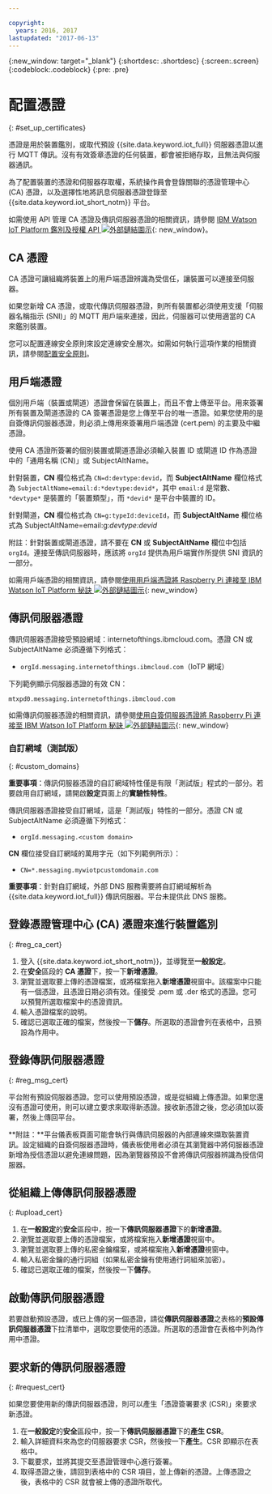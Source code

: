 ```yaml
---

copyright:
  years: 2016, 2017
lastupdated: "2017-06-13"
---
```


{:new_window: target="\_blank"}
{:shortdesc: .shortdesc}
{:screen:.screen}
{:codeblock:.codeblock}
{:pre: .pre}

# 配置憑證
{: #set_up_certificates}

憑證是用於裝置鑑別，或取代預設 {{site.data.keyword.iot_full}} 伺服器憑證以進行 MQTT 傳訊。沒有有效簽章憑證的任何裝置，都會被拒絕存取，且無法與伺服器通訊。

為了配置裝置的憑證和伺服器存取權，系統操作員會登錄關聯的憑證管理中心 (CA) 憑證，以及選擇性地將訊息伺服器憑證登錄至 {{site.data.keyword.iot_short_notm}} 平台。

如需使用 API 管理 CA 憑證及傳訊伺服器憑證的相關資訊，請參閱 [IBM Watson IoT Platform 鑑別及授權 API ![外部鏈結圖示](../../../../icons/launch-glyph.svg "外部鏈結圖示")](https://docs.internetofthings.ibmcloud.com/apis/swagger/v0002/security.html){: new_window}。

## CA 憑證
CA 憑證可讓組織將裝置上的用戶端憑證辨識為受信任，讓裝置可以連接至伺服器。

如果您新增 CA 憑證，或取代傳訊伺服器憑證，則所有裝置都必須使用支援「伺服器名稱指示 (SNI)」的 MQTT 用戶端來連接，因此，伺服器可以使用適當的 CA 來鑑別裝置。

您可以配置連線安全原則來設定連線安全層次。如需如何執行這項作業的相關資訊，請參閱[配置安全原則](set_up_policies.html)。

## 用戶端憑證

個別用戶端（裝置或閘道）憑證會保留在裝置上，而且不會上傳至平台。用來簽署所有裝置及閘道憑證的 CA 簽署憑證是您上傳至平台的唯一憑證。如果您使用的是自簽傳訊伺服器憑證，則必須上傳用來簽署用戶端憑證 (cert.pem) 的主要及中繼憑證。

使用 CA 憑證所簽署的個別裝置或閘道憑證必須輸入裝置 ID 或閘道 ID 作為憑證中的「通用名稱 (CN)」或 SubjectAltName。

針對裝置，**CN** 欄位格式為 `CN=d:devtype:devid`，而 **SubjectAltName** 欄位格式為 `SubjectAltName=email:d:*devtype:devid*`，其中 `email:d` 是常數、`*devtype*` 是裝置的「裝置類型」，而 `*devid*` 是平台中裝置的 ID。

針對閘道，**CN** 欄位格式為 `CN=g:typeId:deviceId`，而 **SubjectAltName** 欄位格式為 SubjectAltName=email:g:*devtype:devid*

附註：針對裝置或閘道憑證，請不要在 **CN** 或 **SubjectAltName** 欄位中包括 `orgId`。連接至傳訊伺服器時，應該將 `orgId` 提供為用戶端實作所提供 SNI 資訊的一部分。

如需用戶端憑證的相關資訊，請參閱[使用用戶端憑證將 Raspberry Pi 連接至 IBM Watson IoT Platform 秘訣 ![外部鏈結圖示](../../../../icons/launch-glyph.svg "外部鏈結圖示")](https://developer.ibm.com/recipes/tutorials/connect-raspberry-pi-to-ibm-watson-iot-platform-using-client-side-certificates/){: new_window}

## 傳訊伺服器憑證

傳訊伺服器憑證接受預設網域：internetofthings.ibmcloud.com。憑證 CN 或 SubjectAltName 必須遵循下列格式：

- `orgId.messaging.internetofthings.ibmcloud.com`（IoTP 網域）

下列範例顯示伺服器憑證的有效 CN：

`mtxpd0.messaging.internetofthings.ibmcloud.com`

如需傳訊伺服器憑證的相關資訊，請參閱[使用自簽伺服器憑證將 Raspberry Pi 連接至 IBM Watson IoT Platform 秘訣 ![外部鏈結圖示](../../../../icons/launch-glyph.svg "外部鏈結圖示")](https://developer.ibm.com/recipes/tutorials/connect-raspberry-pi-to-ibm-watson-iot-platform-using-selfsigned-server-certificate/){: new_window}

### 自訂網域（測試版）
{: #custom_domains}

**重要事項**：傳訊伺服器憑證的自訂網域特性僅是有限「測試版」程式的一部分。若要啟用自訂網域，請開啟**設定**頁面上的**實驗性特性**。

傳訊伺服器憑證接受自訂網域，這是「測試版」特性的一部分。憑證 CN 或 SubjectAltName 必須遵循下列格式：

- `orgId.messaging.<custom domain>`

**CN** 欄位接受自訂網域的萬用字元（如下列範例所示）：

- `CN=*.messaging.mywiotpcustomdomain.com`

**重要事項**：針對自訂網域，外部 DNS 服務需要將自訂網域解析為 {{site.data.keyword.iot_full}} 傳訊伺服器。平台未提供此 DNS 服務。

## 登錄憑證管理中心 (CA) 憑證來進行裝置鑑別
{: #reg_ca_cert}

1. 登入 {{site.data.keyword.iot_short_notm}}，並導覽至**一般設定**。
2. 在**安全**區段的 **CA 憑證**下，按一下**新增憑證**。
3. 瀏覽並選取要上傳的憑證檔案，或將檔案拖入**新增憑證**視窗中。該檔案中只能有一個憑證，且憑證日期必須有效。僅接受 .pem 或 .der 格式的憑證。您可以預覽所選取檔案中的憑證資訊。
4. 輸入憑證檔案的說明。
5. 確認已選取正確的檔案，然後按一下**儲存**。所選取的憑證會列在表格中，且預設為作用中。

## 登錄傳訊伺服器憑證
{: #reg_msg_cert}

平台附有預設伺服器憑證。您可以使用預設憑證，或是從組織上傳憑證。如果您還沒有憑證可使用，則可以建立要求來取得新憑證。接收新憑證之後，您必須加以簽署，然後上傳回平台。

**附註：**平台儀表板頁面可能會執行與傳訊伺服器的內部連線來擷取裝置資訊。設定組織的自簽伺服器憑證時，儀表板使用者必須在其瀏覽器中將伺服器憑證新增為授信憑證以避免連線問題，因為瀏覽器預設不會將傳訊伺服器辨識為授信伺服器。

## 從組織上傳傳訊伺服器憑證
{: #upload_cert}
1. 在**一般設定**的**安全**區段中，按一下**傳訊伺服器憑證**下的**新增憑證**。
2. 瀏覽並選取要上傳的憑證檔案，或將檔案拖入**新增憑證**視窗中。
3. 瀏覽並選取要上傳的私密金鑰檔案，或將檔案拖入**新增憑證**視窗中。
4. 輸入私密金鑰的通行詞組（如果私密金鑰有使用通行詞組來加密）。
5. 確認已選取正確的檔案，然後按一下**儲存**。

## 啟動傳訊伺服器憑證

若要啟動預設憑證，或已上傳的另一個憑證，請從**傳訊伺服器憑證**之表格的**預設傳訊伺服器憑證**下拉清單中，選取您要使用的憑證。所選取的憑證會在表格中列為作用中憑證。

## 要求新的傳訊伺服器憑證
{: #request_cert}

如果您要使用新的傳訊伺服器憑證，則可以產生「憑證簽署要求 (CSR)」來要求新憑證。

1. 在**一般設定**的**安全**區段中，按一下**傳訊伺服器憑證**下的**產生 CSR**。
2. 輸入詳細資料來為您的伺服器要求 CSR，然後按一下**產生**。CSR 即顯示在表格中。
3. 下載要求，並將其提交至憑證管理中心進行簽署。
4. 取得憑證之後，請回到表格中的 CSR 項目，並上傳新的憑證。上傳憑證之後，表格中的 CSR 就會被上傳的憑證所取代。
